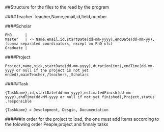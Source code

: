 ##Structure for the files to the read by the program

####Teacher
    Teacher,Name,email,id,field,number

####Scholar

    PhD      |
    Master   | -> Name,email,id,startDate(dd-mm-yyyy),endDate(dd-mm-yy),(comma separated coordinators, except on PhD ofc)
    Graduate |

####Project

    Project,name,nick,startDate(dd-mm-yyyy),duration(int),endTime(dd-mm-yyyy or null if the project is not yet ended),mainTeacher,/teachers,_Scholars

#####Task

    {TaskName},id,startDate(dd-mm-yyyy),estimatedFinish(dd-mm-yyyy),endTime(dd-MM-yyyy or null if not yet finished),Project,status ,responsible
    
    {TaskName} = Development, Desgin, Documentation
    
######In order for the project to load, the one must add Items according to the folowing order Peaple,project and finnaly tasks

